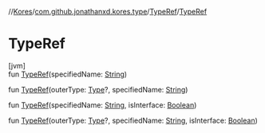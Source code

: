//[Kores](../../../index.md)/[com.github.jonathanxd.kores.type](../index.md)/[TypeRef](index.md)/[TypeRef](-type-ref.md)

# TypeRef

[jvm]\
fun [TypeRef](-type-ref.md)(specifiedName: [String](https://kotlinlang.org/api/latest/jvm/stdlib/kotlin/-string/index.html))

fun [TypeRef](-type-ref.md)(outerType: [Type](https://docs.oracle.com/javase/8/docs/api/java/lang/reflect/Type.html)?, specifiedName: [String](https://kotlinlang.org/api/latest/jvm/stdlib/kotlin/-string/index.html))

fun [TypeRef](-type-ref.md)(specifiedName: [String](https://kotlinlang.org/api/latest/jvm/stdlib/kotlin/-string/index.html), isInterface: [Boolean](https://kotlinlang.org/api/latest/jvm/stdlib/kotlin/-boolean/index.html))

fun [TypeRef](-type-ref.md)(outerType: [Type](https://docs.oracle.com/javase/8/docs/api/java/lang/reflect/Type.html)?, specifiedName: [String](https://kotlinlang.org/api/latest/jvm/stdlib/kotlin/-string/index.html), isInterface: [Boolean](https://kotlinlang.org/api/latest/jvm/stdlib/kotlin/-boolean/index.html))
